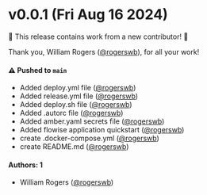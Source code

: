 # v0.0.1 (Fri Aug 16 2024)

:tada: This release contains work from a new contributor! :tada:

Thank you, William Rogers ([@rogerswb](https://github.com/rogerswb)), for all your work!

#### ⚠️ Pushed to `main`

- Added deploy.yml file ([@rogerswb](https://github.com/rogerswb))
- Added release.yml file ([@rogerswb](https://github.com/rogerswb))
- Added deploy.sh file ([@rogerswb](https://github.com/rogerswb))
- Added .autorc file ([@rogerswb](https://github.com/rogerswb))
- Added amber.yaml secrets file ([@rogerswb](https://github.com/rogerswb))
- Added flowise application quickstart ([@rogerswb](https://github.com/rogerswb))
- create .docker-compose.yml ([@rogerswb](https://github.com/rogerswb))
- create README.md ([@rogerswb](https://github.com/rogerswb))

#### Authors: 1

- William Rogers ([@rogerswb](https://github.com/rogerswb))
